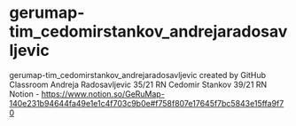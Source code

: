 # gerumap-tim_cedomirstankov_andrejaradosavljevic
gerumap-tim_cedomirstankov_andrejaradosavljevic created by GitHub Classroom
Andreja Radosavljevic 35/21 RN
Cedomir Stankov 39/21 RN
Notion - https://www.notion.so/GeRuMap-140e231b94644fa49e1e1c4f703c9b0e#f758f807e17645f7bc5843e15ffa9f70

